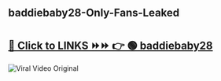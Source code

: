 
 ## baddiebaby28-Only-Fans-Leaked

# <h2><a href="https://clipsfans.com/baddiebaby28&ref=git">🔗 Click to LINKS ⏩⏩ 👉 🟢 baddiebaby28 </a></h2>

<a href="https://clipsfans.com/baddiebaby28&ref=git" rel="nofollow" data-target="animated-image.originalLink"><img src="https://i.ibb.co.com/xMMVF88/686577567.gif" alt="Viral Video Original" style="max-width: 100%; display: inline-block;" data-target="animated-image.originalImage"></a>
